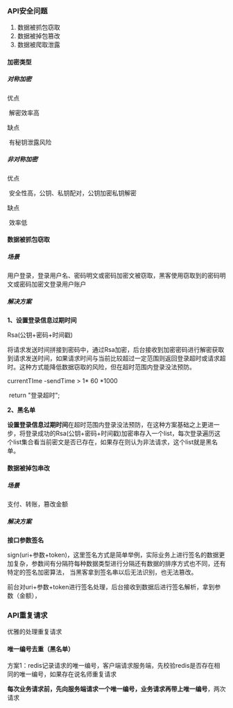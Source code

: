 ### API安全问题

1. 数据被抓包窃取
2. 数据被掉包篡改
3. 数据被爬取泄露

#### 加密类型

##### 对称加密

优点

​	解密效率高

缺点

​	有秘钥泄露风险

##### 非对称加密

优点

​	安全性高，公钥、私钥配对，公钥加密私钥解密

缺点

​	效率低

#### 数据被抓包窃取

##### 场景

用户登录，登录用户名、密码明文或密码加密文被窃取，黑客使用窃取到的密码明文或密码加密文登录用户账户



##### 解决方案

**1、设置登录信息过期时间**

Rsa(公钥+密码+时间戳)

将请求发送时间拼接到密码中，通过Rsa加密，后台接收到加密密码进行解密获取到请求发送时间，如果请求时间与当前比较超过一定范围则返回登录超时或请求超时。这种方式能降低数据窃取的风险，但在超时范围内登录没法预防。

currentTIme -sendTime > 1* 60 *1000 

​	return "登录超时";



**2、黑名单**

**设置登录信息过期时间**在超时范围内登录没法预防，在这种方案基础之上更进一步，将登录成功的Rsa(公钥+密码+时间戳)加密串存入一个list，每次登录遍历这个list集合看当前密文是否已存在，如果存在则认为非法请求，这个list就是黑名单。



#### 数据被掉包串改

##### 场景

支付、转账，篡改金额

##### 解决方案

**接口参数签名**

sign(uri+参数+token)，这里签名方式是简单举例，实际业务上进行签名的数据更加复杂，参数间有分隔符每种数据类型进行分隔还有数据的排序方式也不同，还有特定的签名加密算法， 当黑客拿到签名串以后无法识别，也无法篡改。

前台对uri+参数+token进行签名处理，后台接收到数据后进行签名解析，拿到参数（金额），



### API重复请求

优雅的处理重复请求

#### 唯一编号去重（黑名单）

方案1：redis记录请求的唯一编号，客户端请求服务端，先校验redis是否存在相同的唯一编号，如果存在说名师重复请求

**每次业务请求前，先向服务端请求一个唯一编号，业务请求再带上唯一编号**，两次请求